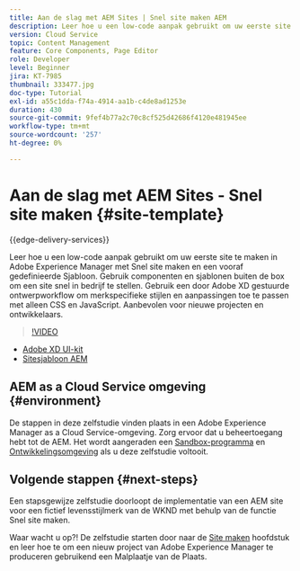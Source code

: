 ```yaml
---
title: Aan de slag met AEM Sites | Snel site maken AEM
description: Leer hoe u een low-code aanpak gebruikt om uw eerste site te maken in Adobe Experience Manager met Snel site maken en een vooraf gedefinieerde Sjabloon. Gebruik componenten en sjablonen buiten de box om een site snel in bedrijf te stellen. Gebruik een door Adobe XD gestuurde ontwerpworkflow om merkspecifieke stijlen en aanpassingen toe te passen met alleen CSS en JavaScript. Aanbevolen voor nieuwe projecten en ontwikkelaars.
version: Cloud Service
topic: Content Management
feature: Core Components, Page Editor
role: Developer
level: Beginner
jira: KT-7985
thumbnail: 333477.jpg
doc-type: Tutorial
exl-id: a55c1dda-f74a-4914-aa1b-c4de8ad1253e
duration: 430
source-git-commit: 9fef4b77a2c70c8cf525d42686f4120e481945ee
workflow-type: tm+mt
source-wordcount: '257'
ht-degree: 0%

---
```


# Aan de slag met AEM Sites - Snel site maken {#site-template}

{{edge-delivery-services}}

Leer hoe u een low-code aanpak gebruikt om uw eerste site te maken in Adobe Experience Manager met Snel site maken en een vooraf gedefinieerde Sjabloon. Gebruik componenten en sjablonen buiten de box om een site snel in bedrijf te stellen. Gebruik een door Adobe XD gestuurde ontwerpworkflow om merkspecifieke stijlen en aanpassingen toe te passen met alleen CSS en JavaScript. Aanbevolen voor nieuwe projecten en ontwikkelaars.

>[!VIDEO](https://video.tv.adobe.com/v/333477?quality=12&learn=on)

* [Adobe XD UI-kit](https://github.com/adobe/aem-site-template-basic/blob/main/files/wireframe.xd)
* [Sitesjabloon AEM](https://github.com/adobe/aem-site-template-basic)

## AEM as a Cloud Service omgeving {#environment}

De stappen in deze zelfstudie vinden plaats in een Adobe Experience Manager as a Cloud Service-omgeving. Zorg ervoor dat u beheertoegang hebt tot de AEM. Het wordt aangeraden een [Sandbox-programma](https://experienceleague.adobe.com/docs/experience-manager-cloud-service/onboarding/getting-access/sandbox-programs/introduction-sandbox-programs.html) en [Ontwikkelingsomgeving](https://experienceleague.adobe.com/docs/experience-manager-cloud-service/implementing/using-cloud-manager/manage-environments.html) als u deze zelfstudie voltooit.

## Volgende stappen {#next-steps}

Een stapsgewijze zelfstudie doorloopt de implementatie van een AEM site voor een fictief levensstijlmerk van de WKND met behulp van de functie Snel site maken.

Waar wacht u op?! De zelfstudie starten door naar de [Site maken](create-site.md) hoofdstuk en leer hoe te om een nieuw project van Adobe Experience Manager te produceren gebruikend een Malplaatje van de Plaats.
